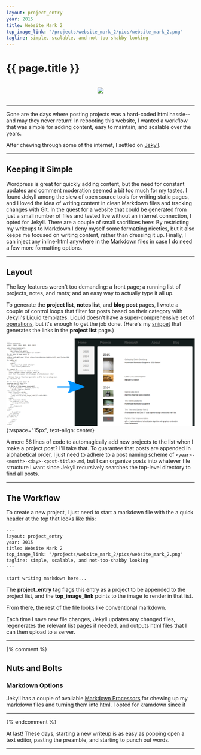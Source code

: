 ```yaml
---
layout: project_entry
year: 2015
title: Website Mark 2
top_image_link: "/projects/website_mark_2/pics/website_mark_2.png"
tagline: simple, scalable, and not-too-shabby looking
---
```


# {{ page.title }}

<center>
<img src="{{page.top_image_link}}"
vspace="15px">
</center>

***
Gone are the days where posting projects was a hard-coded html hassle--and may they never return!
In rebooting this website, I wanted a workflow that was simple for adding content, easy to maintain, and scalable over the years.

After chewing through some of the internet, I settled on [Jekyll](https://jekyllrb.com/).

***

## Keeping it Simple
Wordpress is great for quickly adding content, but the need for constant updates and comment moderation seemed a bit too much for my tastes.
I found Jekyll among the slew of open source tools for writing static pages, and I loved the idea of writing content in clean Markdown files and tracking changes with Git.
In the quest for a website that could be generated from just a small number of files and tested live without an internet connection, I opted for Jekyll. There are a couple of small sacrifices here: By restricting my writeups to Markdown I deny myself some formatting niceties, but it also keeps me focused on writing content, rather than dressing it up. Finally, I can inject any inline-html anywhere in the Markdown files in case I do need a few more formatting options. 
***

## Layout
The key features weren't too demanding: a front page; a running list of projects, notes, and rants; and an easy way to actually type it all up.

To generate the __project list__, __notes list__, and __blog post__ pages, I wrote a couple of control loops that filter for posts based on their category with Jekyll's Liquid templates. Liquid doesn't have a super-comprehensive [set of operations](https://github.com/Shopify/liquid/wiki/Liquid-for-Designers), but it's enough to get the job done.
(Here's my [snippet](https://raw.githubusercontent.com/Poofjunior/website/master/projects_list.md) that generates the links in the __project list__ page.)


![](/projects/website_mark_2/pics/auto_list_generation.png){:vspace="15px", text-align: center}

A mere 56 lines of code to automagically add new projects to the list when I make a project post?
I'll take that.
To guarantee that posts are appended in alphabetical order, I just need to adhere to a post naming scheme of `<year>-<month>-<day>-<post-title>.md`, but I can organize posts into whatever file structure I want since Jekyll recursively searches the top-level directory to find all posts.

***

## The Workflow
To create a new project, I just need to start a markdown file with the a quick header at the top that looks like this:
    
    ---
    layout: project_entry
    year: 2015
    title: Website Mark 2
    top_image_link: "/projects/website_mark_2/pics/website_mark_2.png"
    tagline: simple, scalable, and not-too-shabby looking
    ---
    
    start writing markdown here...
    
    
The __project\_entry__ tag flags this entry as a project to be appended to the project list, and the __top\_image\_link__ points to the image to render in that list.

From there, the rest of the file looks like conventional markdown.

Each time I save new file changes, Jekyll updates any changed files, regenerates the relevant list pages if needed, and outputs html files that I can then upload to a server.

***

{% comment %}
## Nuts and Bolts 

### Markdown Options

Jekyll has a couple of available [Markdown Processors](http://jekyllrb.com/docs/configuration/#markdown-options) for chewing up my markdown files and turning them into html. I opted for kramdown since it 

***
{% endcomment %}

At last! These days, starting a new writeup is as easy as popping open a text editor, pasting the preamble, and starting to punch out words.

***
